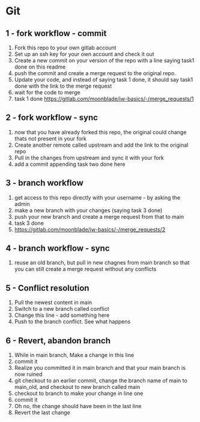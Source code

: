 # Git


## 1 - fork workflow - commit

1. Fork this repo to your own gitlab account
2. Set up an ssh key for your own account and check it out
3. Create a new commit on your version of the repo with a line saying task1 done on this readme
4. push the commit and create a merge request to the original repo.
5. Update your code, and instead of saying task 1 done, it should say task1 done with the link to the merge request 
6. wait for the code to merge
7. task 1 done https://gitlab.com/moonblade/jw-basics/-/merge_requests/1

## 2 - fork workflow - sync

1. now that you have already forked this repo, the original could change thats not present in your fork
2. Create another remote called upstream and add the link to the original repo
3. Pull in the changes from upstream and sync it with your fork
4. add a commit appending task two done here

## 3 - branch workflow 

1. get access to this repo directly with your username - by asking the admin
2. make a new branch with your changes (saying task 3 done)
3. push your new branch and create a merge request from that to main
4. task 3 done
5. https://gitlab.com/moonblade/jw-basics/-/merge_requests/2

## 4 - branch workflow - sync

1. reuse an old branch, but pull in new chagnes from main branch so that you can still create a merge request without any conflicts


## 5 - Conflict resolution

1. Pull the newest content in main 
2. Switch to a new branch called conflict
3. Change this line - add something here
4. Push to the branch conflict. See what happens

## 6 - Revert, abandon branch

1. While in main branch, Make a change in this line
2. commit it
3. Realize you committed it in main branch and that your main branch is now ruined
4. git checkout to an earlier commit, change the branch name of main to main_old, and checkout to new branch called main
5. checkout to branch to make your change in line one
6. commit it
7. Oh no, the change should have been in the last line
8. Revert the last change

